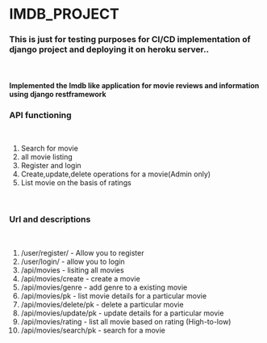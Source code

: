 # IMDB_PROJECT

<H3>This is just for testing purposes for CI/CD implementation of django project and deploying it on heroku server..</h3><br>
<h4>Implemented the Imdb like application for movie reviews and information using django restframework</h4></r>
<h3>API functioning</h3></br></hr>
<ol>
  <li>Search for movie </li>
  <li>all movie listing</li>
  <li>Register and login</li>
  <li>Create,update,delete operations for a movie(Admin only)</li>
  <li>List movie on the basis of ratings</li>
  </ol>
  </br>
  <h3>Url and descriptions</h3></br></hr>
  <ol>
  <li>/user/register/ - Allow you to register</li>
  <li>/user/login/ - allow you to login</li>
  <li>/api/movies - lisiting all movies </li>
  <li>/api/movies/create - create a movie</li>
  <li>/api/movies/genre - add genre to a existing movie</li>
   <li>/api/movies/pk - list movie details for a particular movie</li>
  <li>/api/movies/delete/pk - delete a particular movie</li>
  <li>/api/movies/update/pk - update details for a particular movie</li>
  <li>/api/movies/rating - list all movie based on rating (High-to-low)</li>
  <li>/api/movies/search/pk - search for a movie</li>
  </ol>
